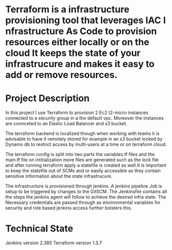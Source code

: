 # **Terraform is a infrastructure provisioning tool that leverages IAC I nfrastructure As Code to provision resources either locally or on the cloud It keeps the state of your infrastrucure and makes it easy to add or remove resources.**

# **Project Description**
In this project I use Terraform to provision 2 Ec2 t2-micro instances connected to a security group in a the default vpc. Moreover the instances are connceted to an Elastic Load Balancer and s3 bucket.

The terraform backend is localized though when working with teams it is advisable to have it remotely stored for example in an s3 bucket locked by Dynamo db to restrict access by multi-users at a time or on terraform cloud.

The terraform config is split into two parts the variables.tf files and the main.tf file on intitialization more files are generated such as the lock file and after running terraform apply a  statefile is created as well.It is important to keep the statefile out of SCMs and or easily accessible as they contain sensitive information about the state infrastrucure.

The infrastructure is provisioned through jenkins. A jenkins pipeline Job is setup to be triggered by changes to the GitSCM. The Jenkinsfile contains all the steps the jenkins agent will follow to achieve the desired infra state. The Necessary credentials are passed through as environmental variables for security and role based jenkins access further bolsters this.

# **Technical State**
Jenkins version 2.385
Terraform version 1.3.7